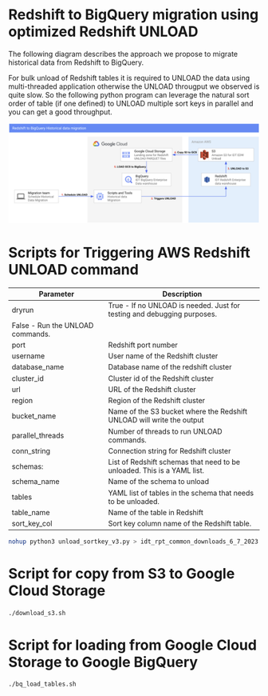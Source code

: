 # Redshift to BigQuery migration using optimized Redshift UNLOAD
The following diagram describes the approach we propose to migrate historical data from Redshift to BigQuery. 

For bulk unload of Redshift tables it is required to UNLOAD the data using multi-threaded application otherwise the UNLOAD througput we observed is quite slow. So the following python program can leverage the natural sort order of table (if one defined) to UNLOAD multiple sort keys in parallel and you can get a good throughput.

![Architecture diagram](img/redshif_bq_arch.png)

# Scripts for Triggering AWS Redshift UNLOAD command

Parameter | Description | 
---|---|
dryrun |True - If no UNLOAD is needed. Just for testing and debugging purposes.  
        False - Run the UNLOAD commands. |
port | Redshift port number |
username | User name of the Redshift cluster |
database_name | Database name of the redshift cluster |
cluster_id | Cluster id of the Redshift cluster |
url | URL of the Redshift cluster |
region | Region of the Redshift cluster |
bucket_name | Name of the S3 bucket where the Redshift UNLOAD will write the output |
parallel_threads | Number of threads to run UNLOAD commands. |
conn_string | Connection string for Redshift cluster |
schemas: | List of Redshift schemas that need to be unloaded. This is a YAML list. |
    schema_name | Name of the schema to unload |
    tables | YAML list of tables in the schema that needs to be unloaded. |
       table_name | Name of the table in Redshift |
       sort_key_col | Sort key column name of the Redshift table. |


```sh
nohup python3 unload_sortkey_v3.py > idt_rpt_common_downloads_6_7_2023.out &
```

# Script for copy from S3 to Google Cloud Storage

```sh
./download_s3.sh 
```

# Script for loading from Google Cloud Storage to Google BigQuery

```sh
./bq_load_tables.sh
```